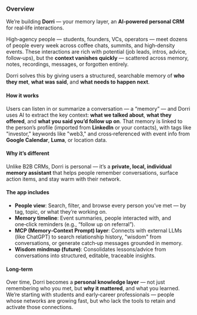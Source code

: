 ### Overview

We’re building **Dorri** — your memory layer, an **AI‑powered personal CRM** for real‑life interactions.

High‑agency people — students, founders, VCs, operators — meet dozens of people every week across coffee chats, summits, and high‑density events. These interactions are rich with potential (job leads, intros, advice, follow‑ups), but the **context vanishes quickly** — scattered across memory, notes, recordings, messages, or forgotten entirely.

Dorri solves this by giving users a structured, searchable memory of **who they met**, **what was said**, and **what needs to happen next**.

#### How it works
Users can listen in or summarize a conversation — a “memory” — and Dorri uses AI to extract the key context: **what we talked about**, **what they offered**, and **what you said you’d follow up on**. That memory is linked to the person’s profile (imported from **LinkedIn** or your contacts), with tags like "investor," keywords like "web3," and cross‑referenced with event info from **Google Calendar**, **Luma**, or location data.

#### Why it’s different
Unlike B2B CRMs, Dorri is personal — it’s a **private, local, individual memory assistant** that helps people remember conversations, surface action items, and stay warm with their network.

#### The app includes
- **People view**: Search, filter, and browse every person you’ve met — by tag, topic, or what they’re working on.
- **Memory timeline**: Event summaries, people interacted with, and one‑click reminders (e.g., “follow up on referral”).
- **MCP (Memory‑Context Prompt) layer**: Connects with external LLMs (like ChatGPT) to search relationship history, "wisdom" from conversations, or generate catch‑up messages grounded in memory.
- **Wisdom mindmap (future)**: Consolidates lessons/advice from conversations into structured, editable, traceable insights.

#### Long‑term
Over time, Dorri becomes a **personal knowledge layer** — not just remembering who you met, but **why it mattered**, and what you learned. We’re starting with students and early‑career professionals — people whose networks are growing fast, but who lack the tools to retain and activate those connections.